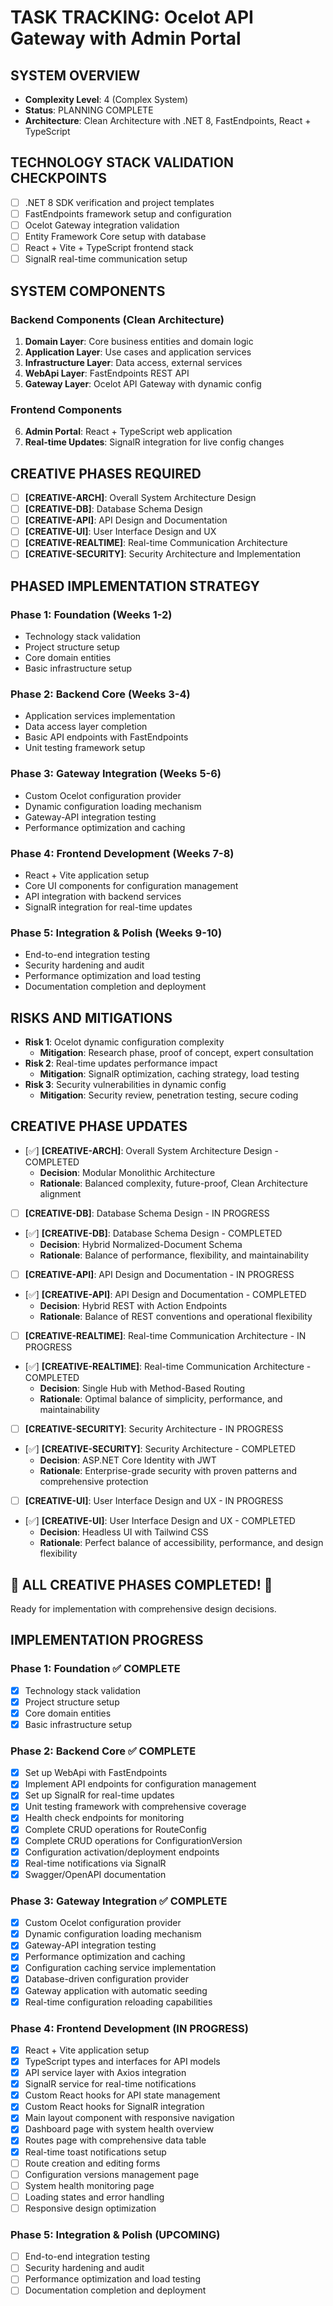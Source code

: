 # TASK TRACKING: Ocelot API Gateway with Admin Portal

## SYSTEM OVERVIEW
- **Complexity Level**: 4 (Complex System)
- **Status**: PLANNING COMPLETE
- **Architecture**: Clean Architecture with .NET 8, FastEndpoints, React + TypeScript

## TECHNOLOGY STACK VALIDATION CHECKPOINTS
- [ ] .NET 8 SDK verification and project templates
- [ ] FastEndpoints framework setup and configuration
- [ ] Ocelot Gateway integration validation
- [ ] Entity Framework Core setup with database
- [ ] React + Vite + TypeScript frontend stack
- [ ] SignalR real-time communication setup

## SYSTEM COMPONENTS
### Backend Components (Clean Architecture)
1. **Domain Layer**: Core business entities and domain logic
2. **Application Layer**: Use cases and application services
3. **Infrastructure Layer**: Data access, external services
4. **WebApi Layer**: FastEndpoints REST API
5. **Gateway Layer**: Ocelot API Gateway with dynamic config

### Frontend Components
6. **Admin Portal**: React + TypeScript web application
7. **Real-time Updates**: SignalR integration for live config changes

## CREATIVE PHASES REQUIRED
- [ ] **[CREATIVE-ARCH]**: Overall System Architecture Design
- [ ] **[CREATIVE-DB]**: Database Schema Design
- [ ] **[CREATIVE-API]**: API Design and Documentation
- [ ] **[CREATIVE-UI]**: User Interface Design and UX
- [ ] **[CREATIVE-REALTIME]**: Real-time Communication Architecture
- [ ] **[CREATIVE-SECURITY]**: Security Architecture and Implementation

## PHASED IMPLEMENTATION STRATEGY
### Phase 1: Foundation (Weeks 1-2)
- Technology stack validation
- Project structure setup
- Core domain entities
- Basic infrastructure setup

### Phase 2: Backend Core (Weeks 3-4)
- Application services implementation
- Data access layer completion
- Basic API endpoints with FastEndpoints
- Unit testing framework setup

### Phase 3: Gateway Integration (Weeks 5-6)
- Custom Ocelot configuration provider
- Dynamic configuration loading mechanism
- Gateway-API integration testing
- Performance optimization and caching

### Phase 4: Frontend Development (Weeks 7-8)
- React + Vite application setup
- Core UI components for configuration management
- API integration with backend services
- SignalR integration for real-time updates

### Phase 5: Integration & Polish (Weeks 9-10)
- End-to-end integration testing
- Security hardening and audit
- Performance optimization and load testing
- Documentation completion and deployment

## RISKS AND MITIGATIONS
- **Risk 1**: Ocelot dynamic configuration complexity
  - **Mitigation**: Research phase, proof of concept, expert consultation
- **Risk 2**: Real-time updates performance impact
  - **Mitigation**: SignalR optimization, caching strategy, load testing
- **Risk 3**: Security vulnerabilities in dynamic config
  - **Mitigation**: Security review, penetration testing, secure coding

## CREATIVE PHASE UPDATES
- [✅] **[CREATIVE-ARCH]**: Overall System Architecture Design - COMPLETED
  - **Decision**: Modular Monolithic Architecture
  - **Rationale**: Balanced complexity, future-proof, Clean Architecture alignment
- [ ] **[CREATIVE-DB]**: Database Schema Design - IN PROGRESS
- [✅] **[CREATIVE-DB]**: Database Schema Design - COMPLETED
  - **Decision**: Hybrid Normalized-Document Schema
  - **Rationale**: Balance of performance, flexibility, and maintainability
- [ ] **[CREATIVE-API]**: API Design and Documentation - IN PROGRESS
- [✅] **[CREATIVE-API]**: API Design and Documentation - COMPLETED
  - **Decision**: Hybrid REST with Action Endpoints
  - **Rationale**: Balance of REST conventions and operational flexibility
- [ ] **[CREATIVE-REALTIME]**: Real-time Communication Architecture - IN PROGRESS
- [✅] **[CREATIVE-REALTIME]**: Real-time Communication Architecture - COMPLETED
  - **Decision**: Single Hub with Method-Based Routing
  - **Rationale**: Optimal balance of simplicity, performance, and maintainability
- [ ] **[CREATIVE-SECURITY]**: Security Architecture - IN PROGRESS
- [✅] **[CREATIVE-SECURITY]**: Security Architecture - COMPLETED
  - **Decision**: ASP.NET Core Identity with JWT
  - **Rationale**: Enterprise-grade security with proven patterns and comprehensive protection
- [ ] **[CREATIVE-UI]**: User Interface Design and UX - IN PROGRESS
- [✅] **[CREATIVE-UI]**: User Interface Design and UX - COMPLETED
  - **Decision**: Headless UI with Tailwind CSS
  - **Rationale**: Perfect balance of accessibility, performance, and design flexibility

## 🎨 ALL CREATIVE PHASES COMPLETED! 🎨
Ready for implementation with comprehensive design decisions.

## IMPLEMENTATION PROGRESS
### Phase 1: Foundation ✅ COMPLETE
- [x] Technology stack validation
- [x] Project structure setup
- [x] Core domain entities
- [x] Basic infrastructure setup

### Phase 2: Backend Core ✅ COMPLETE
- [x] Set up WebApi with FastEndpoints
- [x] Implement API endpoints for configuration management
- [x] Set up SignalR for real-time updates
- [x] Unit testing framework with comprehensive coverage
- [x] Health check endpoints for monitoring
- [x] Complete CRUD operations for RouteConfig
- [x] Complete CRUD operations for ConfigurationVersion
- [x] Configuration activation/deployment endpoints
- [x] Real-time notifications via SignalR
- [x] Swagger/OpenAPI documentation

### Phase 3: Gateway Integration ✅ COMPLETE
- [x] Custom Ocelot configuration provider
- [x] Dynamic configuration loading mechanism
- [x] Gateway-API integration testing
- [x] Performance optimization and caching
- [x] Configuration caching service implementation
- [x] Database-driven configuration provider
- [x] Gateway application with automatic seeding
- [x] Real-time configuration reloading capabilities

### Phase 4: Frontend Development (IN PROGRESS)
- [x] React + Vite application setup
- [x] TypeScript types and interfaces for API models
- [x] API service layer with Axios integration
- [x] SignalR service for real-time notifications
- [x] Custom React hooks for API state management
- [x] Custom React hooks for SignalR integration
- [x] Main layout component with responsive navigation
- [x] Dashboard page with system health overview
- [x] Routes page with comprehensive data table
- [x] Real-time toast notifications setup
- [ ] Route creation and editing forms
- [ ] Configuration versions management page
- [ ] System health monitoring page
- [ ] Loading states and error handling
- [ ] Responsive design optimization

### Phase 5: Integration & Polish (UPCOMING)
- [ ] End-to-end integration testing
- [ ] Security hardening and audit
- [ ] Performance optimization and load testing
- [ ] Documentation completion and deployment
